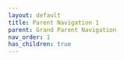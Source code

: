 ```yaml
---
layout: default
title: Parent Navigation 1
parent: Grand Parent Navigation
nav_order: 1
has_children: true
---
```


